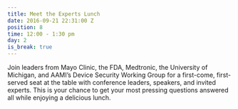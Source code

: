 ```yaml
---
title: Meet the Experts Lunch
date: 2016-09-21 22:31:00 Z
position: 8
time: 12:00 - 1:30 pm
day: 2
is_break: true
---
```


Join leaders from Mayo Clinic, the FDA, Medtronic, the University of Michigan, and AAMI’s Device Security Working Group for a first-come, first-served seat at the table with conference leaders, speakers, and invited experts. This is your chance to get your most pressing questions answered all while enjoying a delicious lunch.